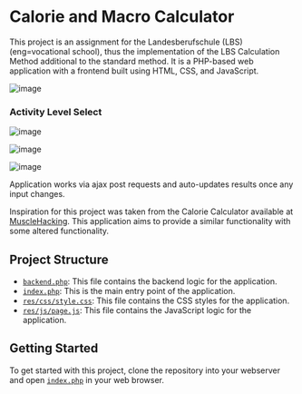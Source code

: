 # Calorie and Macro Calculator 

This project is an assignment for the Landesberufschule (LBS) (eng=vocational school), thus the implementation of the LBS Calculation Method additional to the standard method.
It is a PHP-based web application with a frontend built using HTML, CSS, and JavaScript.

![image](https://github.com/H0lz3r-x64/CalorieMacroCalculator/assets/91200978/001d1ad3-6329-4f3c-87a1-7d0804c0ce24)
### Activity Level Select
![image](https://github.com/H0lz3r-x64/CalorieMacroCalculator/assets/91200978/074ec77e-8872-488f-ab19-a55ac32832c9)

![image](https://github.com/H0lz3r-x64/CalorieMacroCalculator/assets/91200978/33ffef14-d06f-47ed-baeb-79e364f49589)

![image](https://github.com/H0lz3r-x64/CalorieMacroCalculator/assets/91200978/ec7be7b9-8c09-4246-8b0b-03a2ca67da37)

Application works via ajax post requests and auto-updates results once any input changes.

Inspiration for this project was taken from the Calorie Calculator available at [MuscleHacking](https://www.musclehacking.com/calorie-calculator/). This application aims to provide a similar functionality with some altered functionality.

## Project Structure

- [`backend.php`](command:_github.copilot.openRelativePath?%5B%22backend.php%22%5D "backend.php"): This file contains the backend logic for the application.
- [`index.php`](command:_github.copilot.openRelativePath?%5B%22index.php%22%5D "index.php"): This is the main entry point of the application.
- [`res/css/style.css`](command:_github.copilot.openRelativePath?%5B%22res%2Fcss%2Fstyle.css%22%5D "res/css/style.css"): This file contains the CSS styles for the application.
- [`res/js/page.js`](command:_github.copilot.openRelativePath?%5B%22res%2Fjs%2Fpage.js%22%5D "res/js/page.js"): This file contains the JavaScript logic for the application. 

## Getting Started

To get started with this project, clone the repository into your webserver and open [`index.php`](command:_github.copilot.openRelativePath?%5B%22index.php%22%5D "index.php") in your web browser.

